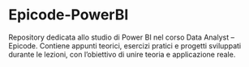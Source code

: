 # Epicode-PowerBI
Repository dedicata allo studio di Power BI nel corso Data Analyst – Epicode. Contiene appunti teorici, esercizi pratici e progetti sviluppati durante le lezioni, con l’obiettivo di unire teoria e applicazione reale.
